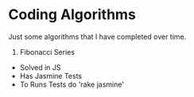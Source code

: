 # Coding Algorithms

Just some algorithms that I have completed over time.

1. Fibonacci Series

* Solved in JS
* Has Jasmine Tests
* To Runs Tests do 'rake jasmine'